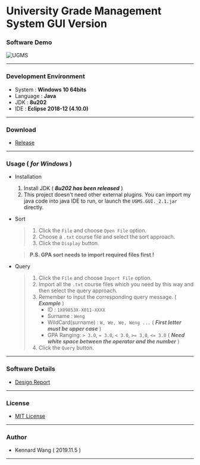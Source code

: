 # University Grade Management System GUI Version
### Software Demo
![UGMS](https://kennardwang.github.io/ImageSource/Project/UGMS.png)

------
### Development Environment
+ System : **Windows 10 64bits**
+ Language : **Java**
+ JDK : **8u202**
+ IDE : **Eclipse 2018-12 (4.10.0)**
------
### Download
+ [Release](https://github.com/KennardWang/UGMS_GUI/releases)
------
### Usage ( ***for Windows*** )
+ Installation

  1. Install JDK ( ***8u202 has been released*** )
  2. This project doesn't need other external plugins. You can import my java code into java IDE to run, or launch the `UGMS.GUI._2.1.jar` directly.
+ Sort

  > 1. Click the `File` and choose `Open File` option.
  > 2. Choose a `.txt` course file and select the sort approach.
  > 3. Click the `Display` button.
  
  > **P.S. GPA sort needs to import required files first !**
+ Query

  > 1. Click the `File` and choose `Import File` option.
  > 2. Import all the `.txt` course files which you need by this way and then select the query approach.
  > 3. Remember to input the corresponding query message. ( ***Example*** )
  >    + ID : `1X09853X-X011-XXXX`  
  >    + Surname : `Weng`  
  >    + WildCard(surname) : `W, We, We, Weng ...` ( ***First letter must be upper case*** )  
  >    + GPA Ranging: `> 3.0`, `= 3.0`, `< 3.0`, `>= 3,0`, `<= 3.0` ( ***Need white space between the operator and the number*** )
  > 4. Click the `Query` button.
------
### Software Details
+ [Design Report](https://github.com/KennardWang/UGMS_GUI/blob/master/Design%20Report.pdf)
------
### License  
+ [MIT License](https://github.com/KennardWang/UGMS_GUI/blob/master/LICENSE)
------
### Author
+ Kennard Wang ( 2019.11.5 )
------
